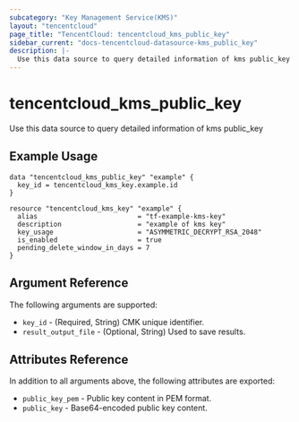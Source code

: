 ```yaml
---
subcategory: "Key Management Service(KMS)"
layout: "tencentcloud"
page_title: "TencentCloud: tencentcloud_kms_public_key"
sidebar_current: "docs-tencentcloud-datasource-kms_public_key"
description: |-
  Use this data source to query detailed information of kms public_key
---
```


# tencentcloud_kms_public_key

Use this data source to query detailed information of kms public_key

## Example Usage

```hcl
data "tencentcloud_kms_public_key" "example" {
  key_id = tencentcloud_kms_key.example.id
}

resource "tencentcloud_kms_key" "example" {
  alias                         = "tf-example-kms-key"
  description                   = "example of kms key"
  key_usage                     = "ASYMMETRIC_DECRYPT_RSA_2048"
  is_enabled                    = true
  pending_delete_window_in_days = 7
}
```

## Argument Reference

The following arguments are supported:

* `key_id` - (Required, String) CMK unique identifier.
* `result_output_file` - (Optional, String) Used to save results.

## Attributes Reference

In addition to all arguments above, the following attributes are exported:

* `public_key_pem` - Public key content in PEM format.
* `public_key` - Base64-encoded public key content.


